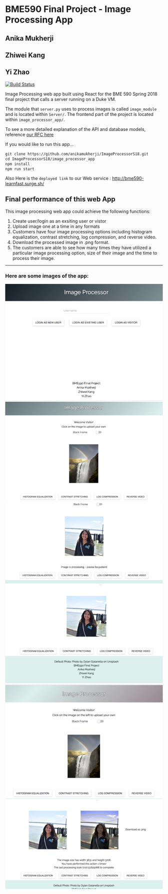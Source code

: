 # BME590 Final Project - Image Processing App

## Anika Mukherji
## Zhiwei Kang
## Yi Zhao

[![Build Status](https://travis-ci.org/anikamukherji/ImageProcessorS18.svg?branch=master)](https://travis-ci.org/anikamukherji/ImageProcessorS18)

Image Processing web app built using React for the BME 590 Spring 2018 final project that calls a server running on a Duke VM.

The module that `server.py` uses to process images is called `image_module` and is located within `Server/`. The frontend part of the project is located within `image_processor_app/`.

To see a more detailed explanation of the API and database models, reference [our RFC here](https://docs.google.com/document/d/1_w9FnVVjGPZUKfDKM6f4p6yuxf_UcSxSMd7z5Rzthxc/edit?usp=sharing)

If you would like to run this app...
```
git clone https://github.com/anikamukherji/ImageProcessorS18.git
cd ImageProcessorS18/image_processor_app
npm install
npm run start
```
Also Here is the `deployed link` to our Web service : http://bme590-learnfast.surge.sh/

## Final performance of this web App
This image processing web app could achieve the following functions:
1. Create user/login as an exsiting user or vistor
2. Upload image one at a time in any formats
3. Customers have four image processing options including histogram equalization, contrast stretching, log compression, and reverse video.
4. Download the processed image in .png format.
5. The customers are able to see how many times they have utilized a particular image processing option, size of their image and the time to process their image.
___

### Here are some images of the app:

![image1](./images/image1.png)
![image2](./images/image2.png)
![image3](./images/image3.png)
![image4](./images/image4.png)
![image5](./images/image5.png)
![image6](./images/image6.png)

